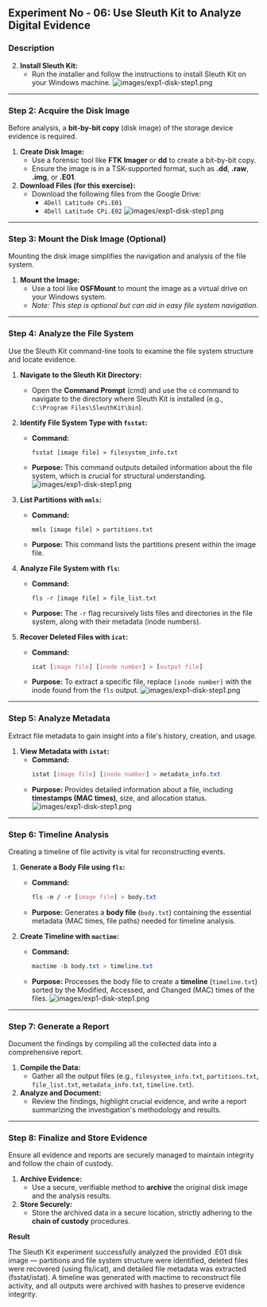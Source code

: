 ## Experiment No - 06: Use Sleuth Kit to Analyze Digital Evidence

### Description
2.  **Install Sleuth Kit:**
    * Run the installer and follow the instructions to install Sleuth Kit on your Windows machine.
![images/exp1-disk-step1.png](https://github.com/dhanushmurali27-creator/Digital-Forensic-Lab-Exercises/blob/main/images/6.1.jpeg)
---

### Step 2: Acquire the Disk Image

Before analysis, a **bit-by-bit copy** (disk image) of the storage device evidence is required.

1.  **Create Disk Image:**
    * Use a forensic tool like **FTK Imager** or **dd** to create a bit-by-bit copy.
    * Ensure the image is in a TSK-supported format, such as **.dd**, **.raw**, **.img**, or **.E01**.
2.  **Download Files (for this exercise):**
    * Download the following files from the Google Drive:
        * `4Dell Latitude CPi.E01`
        * `4Dell Latitude CPi.E02`
![images/exp1-disk-step1.png](https://github.com/dhanushmurali27-creator/Digital-Forensic-Lab-Exercises/blob/main/images/6.3.jpeg)
---

### Step 3: Mount the Disk Image (Optional)

Mounting the disk image simplifies the navigation and analysis of the file system.

1.  **Mount the Image:**
    * Use a tool like **OSFMount** to mount the image as a virtual drive on your Windows system.
    * *Note: This step is optional but can aid in easy file system navigation.*

---

### Step 4: Analyze the File System

Use the Sleuth Kit command-line tools to examine the file system structure and locate evidence.

1.  **Navigate to the Sleuth Kit Directory:**
    * Open the **Command Prompt** (cmd) and use the `cd` command to navigate to the directory where Sleuth Kit is installed (e.g., `C:\Program Files\SleuthKit\bin`).

2.  **Identify File System Type with `fsstat`:**
    * **Command:**
        ```arduino
        fsstat [image file] > filesystem_info.txt
        ```
    * **Purpose:** This command outputs detailed information about the file system, which is crucial for structural understanding.
![images/exp1-disk-step1.png](https://github.com/dhanushmurali27-creator/Digital-Forensic-Lab-Exercises/blob/main/images/6.4.jpeg)
3.  **List Partitions with `mmls`:**
    * **Command:**
        ```arduino
        mmls [image file] > partitions.txt
        ```
    * **Purpose:** This command lists the partitions present within the image file.

4.  **Analyze File System with `fls`:**
    * **Command:**
        ```arduino
        fls -r [image file] > file_list.txt
        ```
    * **Purpose:** The `-r` flag recursively lists files and directories in the file system, along with their metadata (inode numbers).

5.  **Recover Deleted Files with `icat`:**
    * **Command:**
        ```css
        icat [image file] [inode number] > [output file]
        ```
    * **Purpose:** To extract a specific file, replace `[inode number]` with the inode found from the `fls` output.
![images/exp1-disk-step1.png](https://github.com/dhanushmurali27-creator/Digital-Forensic-Lab-Exercises/blob/main/images/6.5.jpeg)
---

### Step 5: Analyze Metadata

Extract file metadata to gain insight into a file's history, creation, and usage.

1.  **View Metadata with `istat`:**
    * **Command:**
        ```css
        istat [image file] [inode number] > metadata_info.txt
        ```
    * **Purpose:** Provides detailed information about a file, including **timestamps (MAC times)**, size, and allocation status.
![images/exp1-disk-step1.png](https://github.com/dhanushmurali27-creator/Digital-Forensic-Lab-Exercises/blob/main/images/6.2.jpeg)
---

### Step 6: Timeline Analysis

Creating a timeline of file activity is vital for reconstructing events.

1.  **Generate a Body File using `fls`:**
    * **Command:**
        ```css
        fls -m / -r [image file] > body.txt
        ```
    * **Purpose:** Generates a **body file** (`body.txt`) containing the essential metadata (MAC times, file paths) needed for timeline analysis.

2.  **Create Timeline with `mactime`:**
    * **Command:**
        ```css
        mactime -b body.txt > timeline.txt
        ```
    * **Purpose:** Processes the body file to create a **timeline** (`timeline.txt`) sorted by the Modified, Accessed, and Changed (MAC) times of the files.
![images/exp1-disk-step1.png](https://github.com/dhanushmurali27-creator/Digital-Forensic-Lab-Exercises/blob/main/images/6.6.jpeg)
---

### Step 7: Generate a Report

Document the findings by compiling all the collected data into a comprehensive report.

1.  **Compile the Data:**
    * Gather all the output files (e.g., `filesystem_info.txt`, `partitions.txt`, `file_list.txt`, `metadata_info.txt`, `timeline.txt`).
2.  **Analyze and Document:**
    * Review the findings, highlight crucial evidence, and write a report summarizing the investigation's methodology and results.

---

### Step 8: Finalize and Store Evidence

Ensure all evidence and reports are securely managed to maintain integrity and follow the chain of custody.

1.  **Archive Evidence:**
    * Use a secure, verifiable method to **archive** the original disk image and the analysis results.
2.  **Store Securely:**
    * Store the archived data in a secure location, strictly adhering to the **chain of custody** procedures.

**Result**

The Sleuth Kit experiment successfully analyzed the provided .E01 disk image — partitions and file system structure were identified, deleted files were recovered (using fls/icat), and detailed file metadata was extracted (fsstat/istat). A timeline was generated with mactime to reconstruct file activity, and all outputs were archived with hashes to preserve evidence integrity.
